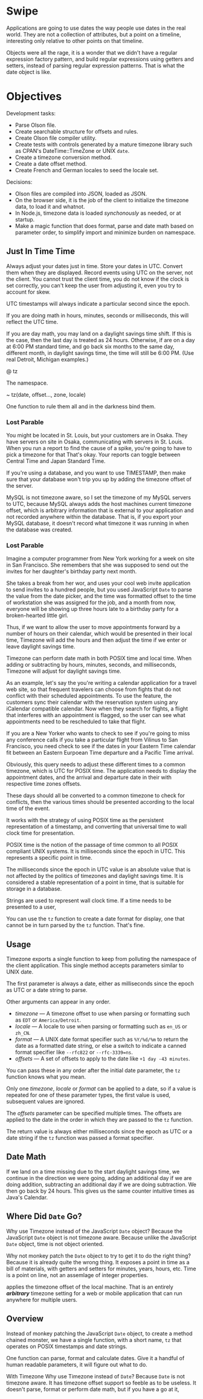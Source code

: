 # Swipe

Applications are going to use dates the way people use dates in the real world.
They are not a collection of attributes, but a point on a timeline, interesting
only relative to other points on that timeline.

Objects were all the rage, it is a wonder that we didn't have a regular
expression factory pattern, and build regular expressions using getters and
setters, instead of parsing regular expression patterns. That is what the date
object is like.

# Objectives

Development tasks:

 * Parse Olson file.
 * Create searchable structure for offsets and rules.
 * Create Olson file compiler utility.
 * Create tests with controls generated by a mature timezone library such as
   CPAN's DateTime::TimeZone or UNIX `date`.
 * Create a timezone conversion method.
 * Create a date offset method.
 * Create French and German locales to seed the locale set.

Decisions:

 * Olson files are compiled into JSON, loaded as JSON.
 * On the browser side, it is the job of the client to initialize the timezone
   data, to load it and whatnot.
 * In Node.js, timezone data is loaded *synchonously* as needed, or at startup.
 * Make a magic function that does format, parse and date math based on
   parameter order, to simplify import and minimize burden on namespace.

## Just In Time Time

Always adjust your dates just in time. Store your dates in UTC. Convert them
when they are displayed. Record events using UTC on the server, not the client.
You cannot trust the client time, you do not know if the clock is set correctly,
you can't keep the user from adjusting it, even you try to account for skew.

UTC timestamps will always indicate a particular second since the epoch.


If you are doing math in hours, minutes, seconds or milliseconds, this will
reflect the UTC time.

If you are day math, you may land on a daylight savings time shift. If this is
the case, then the last day is treated as 24 hours. Otherwise, if are on a day
at 6:00 PM standard time, and go back six months to the same day, different
month, in daylight savings time, the time will still be 6:00 PM. (Use real
Detroit, Michigan examples.)

@ tz

The namespace.

~ tz(date, offset..., zone, locale)

One function to rule them all and in the darkness bind them.

### Lost Parable

You might be located in St. Louis, but your customers are in Osaka. They have
servers on site in Osaka, communicating with servers in St. Louis. When you run
a report to find the cause of a spike, you're going to have to pick a timezone
for that That's okay.  Your reports can toggle between Central Time and Japan
Standard Time.

If you're using a database, and you want to use TIMESTAMP, then make sure that
your database won't trip you up by adding the timezone offset of the server.

MySQL is not timezone aware, so I set the timezone of my MySQL servers to UTC,
because MySQL always adds the host machines current timezone offset, which is
arbitrary information that is external to your application and not recorded
anywhere within the database. That is, if you export your MySQL database, it
doesn't record what timezone it was running in when the database was created.

### Lost Parable

Imagine a computer programmer from New York working for a week on site in San
Francisco. She remembers that she was supposed to send out the invites for her
daughter's birthday party next month.

She takes a break from her wor, and uses your cool web invite application to
send invites to a hundred people, but you used JavaScript `Date` to parse the
value from the date picker, and the time was formatted offset to the time of
workstation she was assigned for the job, and a month from now, everyone will be
showing up three hours late to a birthday party for a broken-hearted little
girl.

Thus, if we want to allow the user to move appointments forward by a number of
hours on their calendar, which would be presented in their local time, Timezone
will add the hours and then adjust the time if we enter or leave daylight
savings time.

Timezone can perform date math in both POSIX time and local time. When adding or
subtracting by hours, minutes, seconds, and milliseconds, Timezone will adjust
for daylight savings time.

As an example, let's say the you're writing a calendar application for a travel
web site, so that frequent travelers can choose from fights that do not conflict
with their scheduled appointments. To use the feature, the customers sync their
calendar with the reservation system using any iCalendar compatible calendar.
Now when they search for flights, a flight that interferes with an appointment
is flagged, so the user can see what appointments need to be rescheduled to take
that flight.

If you are a New Yorker who wants to check to see if you're going to miss any
conference calls if you take a particular flight from Vilinus to San Francisco,
you need check to see if the dates in your Eastern Time calendar fit between an
Eastern Eurpoean Time departure and a Pacific Time arrival.

Obviously, this query needs to adjust these different times to a common
timezone, which is UTC for POSIX time. The application needs to display the
appointment dates, and the arrival and departure date in their with respective
time zones offsets.

These days should all be converted to a common timezone to check for conflicts,
then the various times should be presented according to the local time of the
event.

It works with the strategy of using POSIX time as the persistent representation
of a timestamp, and converting that universal time to wall clock time for
presentation.

POSIX time is the notion of the passage of time common to all POSIX compliant
UNIX systems. It is milliseconds since the epoch in UTC. This represents a
specific point in time.

The milliseconds since the epoch in UTC value is an absolute value that is not
affected by the politics of timezones and daylight savings time. It is
considered a stable representation of a point in time, that is suitable for
storage in a database.

Strings are used to represent wall clock time. If a time needs to be presented
to a user,

You can use the `tz` function to create a date format for display, one that
cannot be in turn parsed by the `tz` function. That's fine.

## Usage

Timezone exports a single function to keep from polluting the namespace of the
client application. This single method accepts parameters similar to UNIX date.

The first parameter is always a date, either as milliseconds since the epoch as
UTC or a date string to parse.

Other arguments can appear in any order.

 * *timezone* &mdash; A timezone offset to use when parsing or formatting such
   as `EDT` or `America/Detroit`.
 * *locale* &mdash; A locale to use when parsing or formatting such as `en_US`
   or `zh_CN`.
 * *format* &mdash; A UNIX date format specifier such as `%Y/%d/%m` to return
   the date as a formatted date string, or else a switch to indicate a  canned
   format specifier like `--rfc822` or `--rfc-3339=ns`.
 * *offsets* &mdash; A set of offsets to apply to the date like `+1 day -43 minutes`.

You can pass these in any order after the initial date parameter, the `tz`
function knows what you mean.

Only one *timezone*, *locale* or *format* can be applied to a date, so if a
value is repeated for one of these parameter types, the first value is used,
subsequent values are ignored.

The *offsets* parameter can be specified multiple times. The offsets are applied
to the date in the order in which they are passed to the `tz` function.

The return value is always either milliseconds since the epoch as UTC or a date
string if the `tz` function was passed a format specifier.

## Date Math

If we land on a time missing due to the start daylight savings time, we
continue in the direction we were going, adding an additional day if we are
doing addition, subtracting an additional day if we are doing subtraction. We
then go back by 24 hours. This gives us the same counter intuitive times as
Java's Calendar.

## Where Did `Date` Go?

Why use Timezone instead of the JavaScript `Date` object? Because the JavaScript
`Date` object is not timezone aware. Because unlike the JavaScript `Date`
object, time is not object oriented.

Why not monkey patch the `Date` object to try to get it to do the right thing?
Because it is already quite the wrong thing. It exposes a point in time as a
bill of materials, with getters and setters for minutes, years, hours, etc. Time
is a point on line, not an assemlage of integer properties.

applies the timezone offset of the local
machine. That is an entirely ***arbitrary*** timezone setting for a web or
mobile application that can run anywhere for multiple users.

## Overview

Instead of monkey patching the JavaScript `Date` object, to create a method
chained monster, we have a single function, with a short name, `tz` that
operates on POSIX timestamps and date strings.

One function can parse, format and calculate dates. Give it a handful of human
readable parameters, it will figure out what to do.

With Timezone Why use Timezone instead of `Date`? Because `Date` is not timezone
aware. It has timezone offset support so feeble as to be useless. It doesn't
parse, format or perform date math, but if you have a go at it, 
